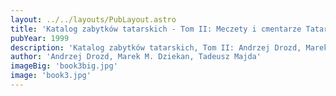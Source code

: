 ```yaml
---
layout: ../../layouts/PubLayout.astro
title: 'Katalog zabytków tatarskich - Tom II: Meczety i cmentarze Tatarów polsko-litewskich'
pubYear: 1999
description: 'Katalog zabytków tatarskich, Tom II: Andrzej Drozd, Marek M. Dziekan, Tadeusz Majda, Meczety i cmentarze Tatarów polsko-litewskich. Warszawa 1999'
author: 'Andrzej Drozd, Marek M. Dziekan, Tadeusz Majda'
imageBig: 'book3big.jpg'
image: 'book3.jpg'
---
```

